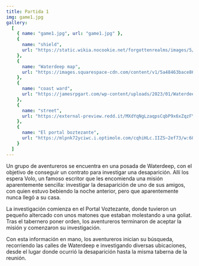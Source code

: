 ```yaml
---
title: Partida 1
img: game1.jpg
gallery:
  [
    { name: "game1.jpg", url: "game1.jpg" },
    {
      name: "shield",
      url: "https://static.wikia.nocookie.net/forgottenrealms/images/5/5b/Badge_of_the_watch-5e.jpg",
    },
    {
      name: "Waterdeep map",
      url: "https://images.squarespace-cdn.com/content/v1/5a48463bace86433f0ecda0e/1514850077320-ZA4NJZ1XI093WF7NUFIQ/Waterdeep+Sample.jpg?format=750w",
    },
    {
      name: "coast ward",
      url: "https://jamesrpgart.com/wp-content/uploads/2023/01/Waterdeep-Thumbnail.gif",
    },
    {
      name: "street",
      url: "https://external-preview.redd.it/MXdYqNgLzaqpsCqbP9x6xZqzFYa8MEGQRfFQtEhGSjc.jpg?auto=webp&s=66f3693e49116e26223c890844f99e1e06855ee7",
    },
    {
      name: "El portal boztezante",
      url: "https://mlpnk72yciwc.i.optimole.com/cqhiHLc.IIZS~2ef73/w:600/h:412/q:75/https://bleedingcool.com/wp-content/uploads/2018/11/DD-Waterdeep-Dungeon-Of-The-Mad-Mage-2.png"
    }
  ]
---
```


Un grupo de aventureros se encuentra en una posada de Waterdeep, con el objetivo de conseguir un contrato para investigar una desaparición. Allí los espera Volo, un famoso escritor que les encomienda una misión aparentemente sencilla: investigar la desaparición de uno de sus amigos, con quien estuvo bebiendo la noche anterior, pero que aparentemente nunca llegó a su casa.

La investigación comienza en el Portal Voztezante, donde tuvieron un pequeño altercado con unos matones que estaban molestando a una goliat. Tras el tabernero poner orden, los aventureros terminaron de aceptar la misión y comenzaron su investigación.

Con esta información en mano, los aventureros inician su búsqueda, recorriendo las calles de Waterdeep e investigando diversas ubicaciones, desde el lugar donde ocurrió la desaparición hasta la misma taberna de la reunión.